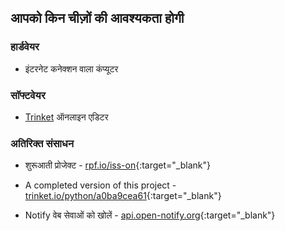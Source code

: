 ## आपको किन चीज़ों की आवश्यकता होगी

### हार्डवेयर

+ इंटरनेट कनेक्शन वाला कंप्यूटर

### सॉफ्टवेयर

+ [Trinket](https://trinket.io/) ऑनलाइन एडिटर

### अतिरिक्त संसाधन

+ शुरूआती प्रोजेक्ट - [rpf.io/iss-on](http://rpf.io/iss-on){:target="_blank"}

+ A completed version of this project - [trinket.io/python/a0ba9cea61](https://trinket.io/python/a0ba9cea61){:target="_blank"}

+ Notify वेब सेवाओं को खोलें - [api.open-notify.org](http://api.open-notify.org/){:target="_blank"}